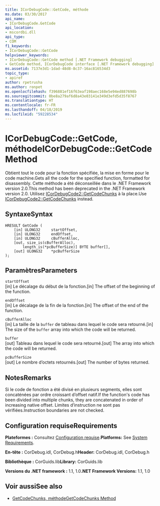 ```yaml
---
title: ICorDebugCode::GetCode, méthode
ms.date: 03/30/2017
api_name:
- ICorDebugCode.GetCode
api_location:
- mscordbi.dll
api_type:
- COM
f1_keywords:
- ICorDebugCode::GetCode
helpviewer_keywords:
- ICorDebugCode::GetCode method [.NET Framework debugging]
- GetCode method, ICorDebugCode interface [.NET Framework debugging]
ms.assetid: 7137e3d1-1dad-48d8-8c37-16ac816534d3
topic_type:
- apiref
author: rpetrusha
ms.author: ronpet
ms.openlocfilehash: f396881ef16f63eaf198aec168e5e94ed887698b
ms.sourcegitcommit: 0be8a279af6d8a43e03141e349d3efd5d35f8767
ms.translationtype: HT
ms.contentlocale: fr-FR
ms.lasthandoff: 04/18/2019
ms.locfileid: "59228534"
---
```

# <a name="icordebugcodegetcode-method"></a><span data-ttu-id="53710-102">ICorDebugCode::GetCode, méthode</span><span class="sxs-lookup"><span data-stu-id="53710-102">ICorDebugCode::GetCode Method</span></span>
<span data-ttu-id="53710-103">Obtient tout le code pour la fonction spécifiée, la mise en forme pour le code machine.</span><span class="sxs-lookup"><span data-stu-id="53710-103">Gets all the code for the specified function, formatted for disassembly.</span></span> <span data-ttu-id="53710-104">Cette méthode a été déconseillée dans le .NET Framework version 2.0.</span><span class="sxs-lookup"><span data-stu-id="53710-104">This method has been deprecated in the .NET Framework version 2.0.</span></span> <span data-ttu-id="53710-105">Utilisez [ICorDebugCode2::GetCodeChunks](../../../../docs/framework/unmanaged-api/debugging/icordebugcode2-getcodechunks-method.md) à la place.</span><span class="sxs-lookup"><span data-stu-id="53710-105">Use [ICorDebugCode2::GetCodeChunks](../../../../docs/framework/unmanaged-api/debugging/icordebugcode2-getcodechunks-method.md) instead.</span></span>  
  
## <a name="syntax"></a><span data-ttu-id="53710-106">Syntaxe</span><span class="sxs-lookup"><span data-stu-id="53710-106">Syntax</span></span>  
  
```  
HRESULT GetCode (  
    [in] ULONG32     startOffset,   
    [in] ULONG32     endOffset,  
    [in] ULONG32     cBufferAlloc,  
    [out, size_is(cBufferAlloc),  
        length_is(*pcBufferSize)] BYTE buffer[],  
    [out] ULONG32    *pcBufferSize  
);  
```  
  
## <a name="parameters"></a><span data-ttu-id="53710-107">Paramètres</span><span class="sxs-lookup"><span data-stu-id="53710-107">Parameters</span></span>  
 `startOffset`  
 <span data-ttu-id="53710-108">[in] Le décalage du début de la fonction.</span><span class="sxs-lookup"><span data-stu-id="53710-108">[in] The offset of the beginning of the function.</span></span>  
  
 `endOffset`  
 <span data-ttu-id="53710-109">[in] Le décalage de la fin de la fonction.</span><span class="sxs-lookup"><span data-stu-id="53710-109">[in] The offset of the end of the function.</span></span>  
  
 `cBufferAlloc`  
 <span data-ttu-id="53710-110">[in] La taille de la `buffer` de tableau dans lequel le code sera retourné.</span><span class="sxs-lookup"><span data-stu-id="53710-110">[in] The size of the `buffer` array into which the code will be returned.</span></span>  
  
 `buffer`  
 <span data-ttu-id="53710-111">[out] Tableau dans lequel le code sera retourné.</span><span class="sxs-lookup"><span data-stu-id="53710-111">[out] The array into which the code will be returned.</span></span>  
  
 `pcBufferSize`  
 <span data-ttu-id="53710-112">[out] Le nombre d’octets retournés.</span><span class="sxs-lookup"><span data-stu-id="53710-112">[out] The number of bytes returned.</span></span>  
  
## <a name="remarks"></a><span data-ttu-id="53710-113">Notes</span><span class="sxs-lookup"><span data-stu-id="53710-113">Remarks</span></span>  
 <span data-ttu-id="53710-114">Si le code de fonction a été divisé en plusieurs segments, elles sont concaténées par ordre croissant d’offset natif.</span><span class="sxs-lookup"><span data-stu-id="53710-114">If the function's code has been divided into multiple chunks, they are concatenated in order of increasing native offset.</span></span> <span data-ttu-id="53710-115">Limites d’instruction ne sont pas vérifiées.</span><span class="sxs-lookup"><span data-stu-id="53710-115">Instruction boundaries are not checked.</span></span>  
  
## <a name="requirements"></a><span data-ttu-id="53710-116">Configuration requise</span><span class="sxs-lookup"><span data-stu-id="53710-116">Requirements</span></span>  
 <span data-ttu-id="53710-117">**Plateformes :** Consultez [Configuration requise](../../../../docs/framework/get-started/system-requirements.md).</span><span class="sxs-lookup"><span data-stu-id="53710-117">**Platforms:** See [System Requirements](../../../../docs/framework/get-started/system-requirements.md).</span></span>  
  
 <span data-ttu-id="53710-118">**En-tête :** CorDebug.idl, CorDebug.h</span><span class="sxs-lookup"><span data-stu-id="53710-118">**Header:** CorDebug.idl, CorDebug.h</span></span>  
  
 <span data-ttu-id="53710-119">**Bibliothèque :** CorGuids.lib</span><span class="sxs-lookup"><span data-stu-id="53710-119">**Library:** CorGuids.lib</span></span>  
  
 <span data-ttu-id="53710-120">**Versions du .NET framework :** 1.1, 1.0</span><span class="sxs-lookup"><span data-stu-id="53710-120">**.NET Framework Versions:** 1.1, 1.0</span></span>  
  
## <a name="see-also"></a><span data-ttu-id="53710-121">Voir aussi</span><span class="sxs-lookup"><span data-stu-id="53710-121">See also</span></span>

- [<span data-ttu-id="53710-122">GetCodeChunks, méthode</span><span class="sxs-lookup"><span data-stu-id="53710-122">GetCodeChunks Method</span></span>](../../../../docs/framework/unmanaged-api/debugging/icordebugcode2-getcodechunks-method.md)
